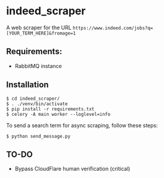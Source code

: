 # indeed_scraper

A web scraper for the URL `https://www.indeed.com/jobs?q=[YOUR_TERM_HERE]&fromage=1`

## Requirements:

- RabbitMQ instance

## Installation

```
$ cd indeed_scraper/
$ . ./venv/bin/activate
$ pip install -r requirements.txt
$ celery -A main worker --loglevel=info
```

To send a search term for async scraping, follow these steps:

```
$ python send_message.py
```

## TO-DO

- Bypass CloudFlare human verification (critical)
